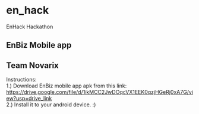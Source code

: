 # en_hack

EnHack Hackathon

## EnBiz Mobile app
## Team  Novarix

Instructions:<br />
1.) Download EnBiz mobile app apk from this link:<br />
https://drive.google.com/file/d/1ikMCC2JwDOqcVX1EEK0qzjHGeRj0xA7G/view?usp=drive_link<br />
2.) Install it to your android device. :)<br />


